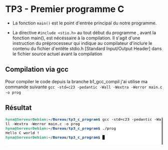 # TP3 - Premier programme C
- La fonction `main()` est le point d'entrée principal du notre programme. 

- La directive `#include <stio.h>` au tout début du programme , avant la fonction main(), est nécéssaire à la compilation. Il s'agit d'une instruction du préprocesseur qui indique au compilateur d'inclure le contenu du fichier d'entête stdio.h [Standard Input/Output Header] dans le fichier source actuel avant la compilation

## Compilation via gcc
Pour compiler le code depuis la branche b1_gcc_compil j'ai utilise ma commande suivante `gcc -std=c23 -pedantic -Wall -Wextra -Werror main.c -o prog`

## Résultat
![alt text](compil_gcc.png)
